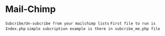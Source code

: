 # Mail-Chimp
```Subcribe/Un-subcribe from your mailchimp lists```
```First file to run is Index.php```
```simple subcription example is there in subcribe_me.php file```